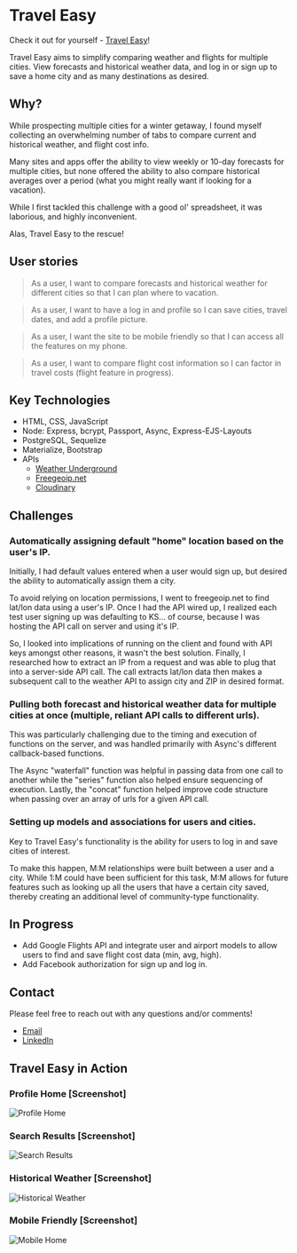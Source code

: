 # Travel Easy

Check it out for yourself - [Travel Easy](https://travel-planner-project-2.herokuapp.com/)!

Travel Easy aims to simplify comparing weather and flights for multiple cities. View forecasts and historical weather data, and log in or sign up to save a home city and as many destinations as desired.

## Why?

While prospecting multiple cities for a winter getaway, I found myself collecting an overwhelming number of tabs to compare current and historical weather, and flight cost info.

Many sites and apps offer the ability to view weekly or 10-day forecasts for multiple cities, but none offered the ability to also compare historical averages over a period (what you might really want if looking for a vacation).

While I first tackled this challenge with a good ol' spreadsheet, it was laborious, and highly inconvenient.

Alas, Travel Easy to the rescue!

## User stories

> As a user, I want to compare forecasts and historical weather for different cities so that I can plan where to vacation.

> As a user, I want to have a log in and profile so I can save cities, travel dates, and add a profile picture.

> As a user, I want the site to be mobile friendly so that I can access all the features on my phone.

> As a user, I want to compare flight cost information so I can factor in travel costs (flight feature in progress).

## Key Technologies

* HTML, CSS, JavaScript
* Node: Express, bcrypt, Passport, Async, Express-EJS-Layouts
* PostgreSQL, Sequelize
* Materialize, Bootstrap
* APIs
  * [Weather Underground](https://www.wunderground.com/weather/api/)
  * [Freegeoip.net](https://freegeoip.net/)
  * [Cloudinary](http://cloudinary.com/documentation/admin_api)

## Challenges

### Automatically assigning default "home" location based on the user's IP.
Initially, I had default values entered when a user would sign up, but desired the ability to automatically assign them a city.  

To avoid relying on location permissions, I went to freegeoip.net to find lat/lon data using a user's IP. Once I had the API wired up, I realized each test user signing up was defaulting to KS... of course, because I was hosting the API call on server and using it's IP.  

So, I looked into implications of running on the client and found with API keys amongst other reasons, it wasn't the best solution.  Finally, I researched how to extract an IP from a request and was able to plug that into a server-side API call.  The call extracts lat/lon data then makes a subsequent call to the weather API to assign city and ZIP in desired format.

### Pulling both forecast and historical weather data for multiple cities at once (multiple, reliant API calls to different urls).
This was particularly challenging due to the timing and execution of functions on the server, and was handled primarily with Async's different callback-based functions.  

The Async "waterfall" function was helpful in passing data from one call to another while the "series" function also helped ensure sequencing of execution.  Lastly, the "concat" function helped improve code structure when passing over an array of urls for a given API call.

### Setting up models and associations for users and cities.
Key to Travel Easy's functionality is the ability for users to log in and save cities of interest.  

To make this happen, M:M relationships were built between a user and a city.  While 1:M could have been sufficient for this task, M:M allows for future features such as looking up all the users that have a certain city saved, thereby creating an additional level of community-type functionality.  

## In Progress

* Add Google Flights API and integrate user and airport models to allow users to find and save flight cost data (min, avg, high).
* Add Facebook authorization for sign up and log in.

## Contact  

Please feel free to reach out with any questions and/or comments!

* [Email](tlim24@gmail.com)
* [LinkedIn](https://www.linkedin.com/in/tommy-lim)

## Travel Easy in Action

### Profile Home [Screenshot]
![Profile Home](./public/img/screenshots/profile.png)

### Search Results [Screenshot]
![Search Results](./public/img/screenshots/search-results.png)

### Historical Weather [Screenshot]
![Historical Weather](./public/img/screenshots/historical-weather.png)

### Mobile Friendly [Screenshot]
![Mobile Home](./public/img/screenshots/mobile-home.png)
